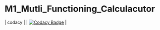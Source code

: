 # M1_Mutli_Functioning_Calculacutor
| codacy |
| [![Codacy Badge](https://app.codacy.com/project/badge/Grade/8052a45d76dd4ce6a92223db5e6678d0)](https://www.codacy.com/gh/hussain266/M1_Mutli_Functioning_Calculator/dashboard?utm_source=github.com&amp;utm_medium=referral&amp;utm_content=hussain266/M1_Mutli_Functioning_Calculator&amp;utm_campaign=Badge_Grade) |

